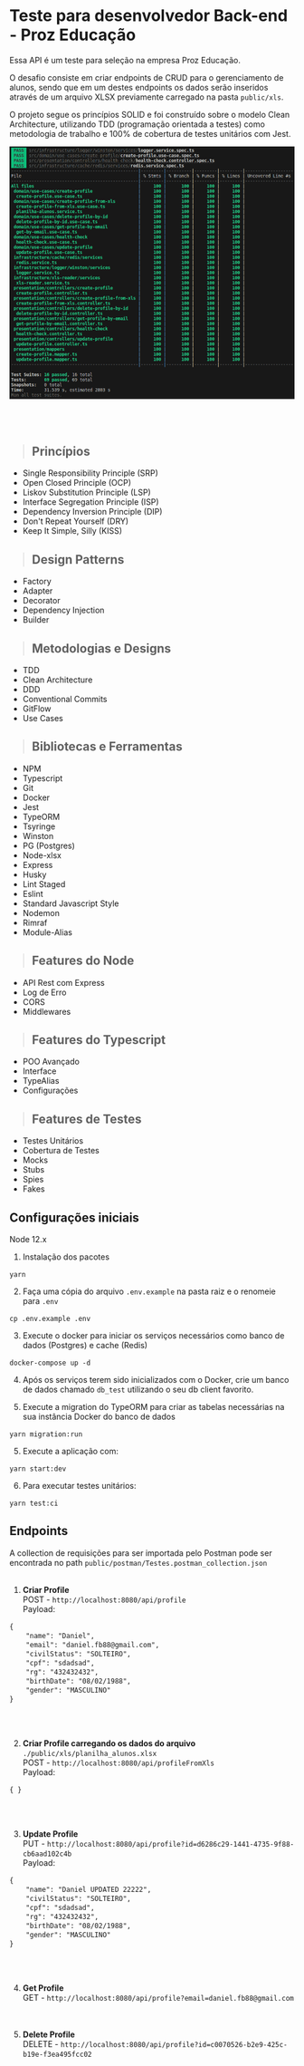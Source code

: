 # **Teste para desenvolvedor Back-end - Proz Educação**


Essa API é um teste para seleção na empresa Proz Educação.

O desafio consiste em criar endpoints de CRUD para o gerenciamento de alunos, sendo que em um destes endpoints os dados serão inseridos através de um arquivo XLSX previamente carregado na pasta `public/xls`.

O projeto segue os princípios SOLID e foi construído sobre o modelo Clean Architecture, utilizando TDD (programação orientada a testes) como metodologia de trabalho e 100% de cobertura de testes unitários com Jest.

![alt text](./public/img/tdd.png)

<br /><br />

> ## Princípios

* Single Responsibility Principle (SRP)
* Open Closed Principle (OCP)
* Liskov Substitution Principle (LSP)
* Interface Segregation Principle (ISP)
* Dependency Inversion Principle (DIP)
* Don't Repeat Yourself (DRY)
* Keep It Simple, Silly (KISS)

> ## Design Patterns

* Factory
* Adapter
* Decorator
* Dependency Injection
* Builder

> ## Metodologias e Designs

* TDD
* Clean Architecture
* DDD
* Conventional Commits
* GitFlow
* Use Cases

> ## Bibliotecas e Ferramentas

* NPM
* Typescript
* Git
* Docker
* Jest
* TypeORM
* Tsyringe
* Winston
* PG (Postgres)
* Node-xlsx
* Express
* Husky
* Lint Staged
* Eslint
* Standard Javascript Style
* Nodemon
* Rimraf
* Module-Alias

> ## Features do Node

* API Rest com Express
* Log de Erro
* CORS
* Middlewares

> ## Features do Typescript

* POO Avançado
* Interface
* TypeAlias
* Configurações

> ## Features de Testes

* Testes Unitários
* Cobertura de Testes
* Mocks
* Stubs
* Spies
* Fakes

## **Configurações iniciais**

Node 12.x

1. Instalação dos pacotes
```
yarn
```

2. Faça uma cópia do arquivo `.env.example` na pasta raiz e o renomeie para `.env`
```
cp .env.example .env
```

3. Execute o docker para iniciar os serviços necessários como banco de dados (Postgres) e cache (Redis)
```
docker-compose up -d
```

4. Após os serviços terem sido inicializados com o Docker, crie um banco de dados chamado `db_test` utilizando o seu db client favorito.

5. Execute a migration do TypeORM para criar as tabelas necessárias na sua instância Docker do banco de dados
```
yarn migration:run
```

5. Execute a aplicação com:
```
yarn start:dev
```

6. Para executar testes unitários:
```
yarn test:ci
```
## **Endpoints**

A collection de requisições para ser importada pelo Postman pode ser encontrada no path `public/postman/Testes.postman_collection.json` </br></br>

1. **Criar Profile** </br>
POST - `http://localhost:8080/api/profile` </br>
Payload: 
```
{
    "name": "Daniel",
    "email": "daniel.fb88@gmail.com",
    "civilStatus": "SOLTEIRO",
    "cpf": "sdadsad",
    "rg": "432432432",
    "birthDate": "08/02/1988",
    "gender": "MASCULINO"
}
```
</br></br>

2. **Criar Profile carregando os dados do arquivo** `./public/xls/planilha_alunos.xlsx` </br>
POST - `http://localhost:8080/api/profileFromXls` </br>
Payload: 
```
{ }
```
</br></br>

3. **Update Profile** </br>
PUT - `http://localhost:8080/api/profile?id=d6286c29-1441-4735-9f88-cb6aad102c4b` </br>
Payload: 
```
{
    "name": "Daniel UPDATED 22222",
    "civilStatus": "SOLTEIRO",
    "cpf": "sdadsad",
    "rg": "432432432",
    "birthDate": "08/02/1988",
    "gender": "MASCULINO"
}
```
</br></br>

4. **Get Profile** </br>
GET - `http://localhost:8080/api/profile?email=daniel.fb88@gmail.com` </br>
</br></br>

4. **Delete Profile** </br>
DELETE - `http://localhost:8080/api/profile?id=c0070526-b2e9-425c-b19e-f3ea495fcc02` </br>
</br></br>
